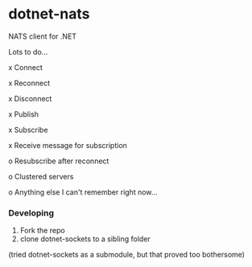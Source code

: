# dotnet-nats
NATS client for .NET

Lots to do...

x Connect

x Reconnect

x Disconnect

x Publish

x Subscribe

x Receive message for subscription

o Resubscribe after reconnect

o Clustered servers

o Anything else I can't remember right now...


### Developing

1. Fork the repo
2. clone dotnet-sockets to a sibling folder

(tried dotnet-sockets as a submodule, but that proved too bothersome)
